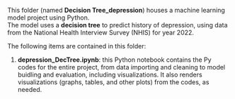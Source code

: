 This folder (named **Decision Tree_depression**) houses a machine learning model project using Python.  
The model uses a **decision tree** to predict history of depression, using data from the National Health Interview Survey (NHIS) for year 2022.

The following items are contained in this folder:  
1. **depression_DecTree.ipynb**: this Python notebook contains the Py codes for the entire project, from data importing and cleaning to model buidling and evaluation, including visualizations. It also renders visualizations (graphs, tables, and other plots) from the codes, as needed.
